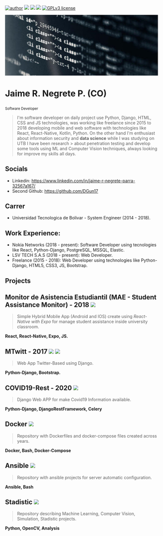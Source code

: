 [![author](https://img.shields.io/badge/author-jrnp97-red.svg)](https://www.linkedin.com/in/jaime-r-negrete-parra-32567a167/) 
[![](https://img.shields.io/badge/python-2.x+-gray.svg)](https://www.python.org/downloads/release/python-272/) 
[![](https://img.shields.io/badge/python-3.x+-blue.svg)](https://www.python.org/downloads/release/python-365/) 
[![](https://img.shields.io/badge/django-X.X+-green.svg)](https://www.djangoproject.com/) 
[![GPLv3 license](https://img.shields.io/badge/License-GPLv3-blue.svg)](http://perso.crans.org/besson/LICENSE.html)

<p align="center">
  <img src="unnamed.jpg" width="100%" height="200px">
</p>

# Jaime R. Negrete P. (CO)
<sub>Software Developer</sub>

> I'm software developer on daily project use Python, Django, HTML, CSS and JS technologies, was working like freelance since 2015 to 
> 2018 developing mobile and web software with technologies like React, React-Native, Kotlin, Python.
> On the other hand I'm enthusiast about information security and **data science**  while I was studying on UTB I have been research > about penetration testing and develop some tools using ML and Computer Vision techniques, always looking for improve my skills all days. 

## Socials
- Linkedin: https://www.linkedin.com/in/jaime-r-negrete-parra-32567a167/
- Second Github: https://github.com/DGun17

## Carrer
  - Universidad Tecnologica de Bolivar - System Engineer (2014 - 2018).

## Work Experience:
- Nokia Networks (2018 - present): Software Developer using tecnologies like React, Python-Django, PostgreSQL, MSSQL, Elastic.
- LSV TECH S.A.S (2018 - present): Web Developer.
- Freelance (2015 - 2018): Web Developer using technologies like Python-Django, HTML5, CSS3, JS, Bootstrap.


## Projects

Monitor de Asistencia Estudiantil (MAE - Student Assistance Monitor) - 2018 [![](https://img.shields.io/badge/source-project-green.svg)](https://expo.io/@t00038310/mae-utb)
---
>Simple Hybrid Mobile App (Android and IOS) create using *React-Native with Expo* for manage student assistance inside university classroom.

**React, React-Native, Expo, JS.** 

MTwitt - 2017 [![](https://img.shields.io/badge/web-app-blue.svg)](https://mtwitt.herokuapp.com/) [![](https://img.shields.io/badge/source-project-green.svg)](https://github.com/jrnp97/MTwitt) 
---
> Web App Twitter-Based using Django.

**Python-Django, Bootstrap.**
  
COVID19-Rest - 2020 [![](https://img.shields.io/badge/source-project-green.svg)](https://github.com/jrnp97/covid19-Rest)
---
> Django Web APP for make Covid19 Information available.

**Python-Django, DjangoRestFramework, Celery**

Docker [![](https://img.shields.io/badge/source-project-green.svg)](https://github.com/jrnp97/Docker)
---
> Repository with Dockerfiles and docker-compose files created across years.

**Docker, Bash, Docker-Compose**

Ansible [![](https://img.shields.io/badge/source-project-green.svg)](https://github.com/jrnp97/Ansible)
---
> Repository with ansible projects for server automatic configuration.

**Ansible, Bash**

Stadistic [![](https://img.shields.io/badge/source-project-green.svg)](https://github.com/jrnp97/Statistic)
---
> Repository describing Machine Learning, Computer Vision, Simulation, Stadistic projects.

**Python, OpenCV, Analysis**
